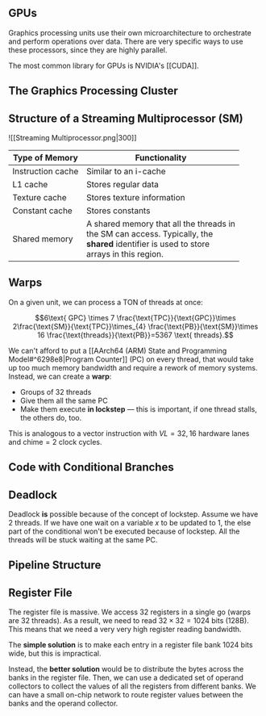 ## GPUs

Graphics processing units use their own microarchitecture to orchestrate and perform operations over data. There are very specific ways to use these processors, since they are highly parallel. 

The most common library for GPUs is NVIDIA's [[CUDA]].

## The Graphics Processing Cluster

## Structure of a Streaming Multiprocessor (SM)

![[Streaming Multiprocessor.png|300]]


| Type of Memory    | Functionality                                                                                                                                    |
| ----------------- | ------------------------------------------------------------------------------------------------------------------------------------------------ |
| Instruction cache | Similar to an i-cache                                                                                                                            |
| L1 cache          | Stores regular data                                                                                                                              |
| Texture cache     | Stores texture information                                                                                                                       |
| Constant cache    | Stores constants                                                                                                                                 |
| Shared memory     | A shared memory that all the threads in<br>the SM can access. Typically, the<br>__shared__ identifier is used to store<br>arrays in this region. |
## Warps

On a given unit, we can process a TON of threads at once: 

$$6\text{ GPC} \times 7 \frac{\text{TPC}}{\text{GPC}}\times 2\frac{\text{SM}}{\text{TPC}}\times_{4} \frac{\text{PB}}{\text{SM}}\times 16 \frac{\text{threads}}{\text{PB}}=5367 \text{ threads}.$$

We can't afford to put a [[AArch64 (ARM) State and Programming Model#^6298e8|Program Counter]] (PC) on every thread, that would take up too much memory bandwidth and require a rework of memory systems. Instead, we can create a **warp**: 
- Groups of 32 threads
- Give them all the same PC
- Make them execute **in lockstep** — this is important, if one thread stalls, the others do, too.

This is analogous to a vector instruction with $VL=32,16$ hardware lanes and $\text{chime}=2$ clock cycles.


## Code with Conditional Branches

## Deadlock

Deadlock **is** possible because of the concept of lockstep. Assume we have 2 threads. If we have one wait on a variable $x$ to be updated to 1, the else part of the conditional won't be executed because of lockstep. All the threads will be stuck waiting at the same PC.

## Pipeline Structure



## Register File

The register file is massive. We access 32 registers in a single go (warps are 32 threads). As a result, we need to read $32\times 32=1024$ bits (128B). This means that we need a very very high register reading bandwidth. 

The **simple solution** is to make each entry in a register file bank 1024 bits wide, but this is impractical. 

Instead, the **better solution** would be to distribute the bytes across the banks in the register file. Then, we can use a dedicated set of operand collectors to collect the values of all the registers from different banks. We can have a small on-chip network to route register values between the banks and the operand collector.